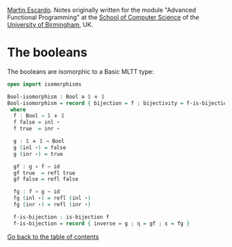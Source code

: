 
[Martin Escardo](Https://www.Cs.Bham.Ac.Uk/~mhe/).
Notes originally written for the module "Advanced Functional Programming"
at the [School of Computer Science](https://www.birmingham.ac.uk/schools/computer-science/index.aspx) of the [University of Birmingham](https://www.birmingham.ac.uk/index.aspx), UK.


<!--
```agda
{-# OPTIONS --without-K --safe #-}

module Bool-functions where

open import prelude
```
-->
# The booleans

The booleans are isomorphic to a Basic MLTT type:

```agda
open import isomorphisms

Bool-isomorphism : Bool ≅ 𝟙 ∔ 𝟙
Bool-isomorphism = record { bijection = f ; bijectivity = f-is-bijection }
 where
  f : Bool → 𝟙 ∔ 𝟙
  f false = inl ⋆
  f true  = inr ⋆

  g : 𝟙 ∔ 𝟙 → Bool
  g (inl ⋆) = false
  g (inr ⋆) = true

  gf : g ∘ f ∼ id
  gf true  = refl true
  gf false = refl false

  fg : f ∘ g ∼ id
  fg (inl ⋆) = refl (inl ⋆)
  fg (inr ⋆) = refl (inr ⋆)

  f-is-bijection : is-bijection f
  f-is-bijection = record { inverse = g ; η = gf ; ε = fg }
```

[Go back to the table of contents](https://martinescardo.github.io/HoTTEST-Summer-School/)
